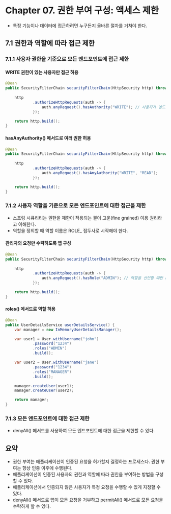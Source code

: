 # Chapter 07. 권한 부여 구성: 액세스 제한

- 특정 기능이나 데이터에 접근하려면 누구든지 올바른 절차를 거쳐야 한다.

## 7.1 권한과 역할에 따라 접근 제한

### 7.1.1 사용자 권한을 기준으로 모든 엔드포인트에 접근 제한

#### WRITE 권한이 있는 사용자만 접근 허용
```java
@Bean
public SecurityFilterChain securityFilterChain(HttpSecurity http) throws Exception {
    
    http
            .authorizeHttpRequests(auth -> {
                auth.anyRequest().hasAuthority("WRITE"); // 사용자가 엔드포인트에 접근하기 위한 조건 지정
            });

    return http.build();
}
```

#### hasAnyAuthority() 메서드로 여러 권한 허용
```java
@Bean
public SecurityFilterChain securityFilterChain(HttpSecurity http) throws Exception {
    
    http
            .authorizeHttpRequests(auth -> {
                auth.anyRequest().hasAnyAuthority("WRITE", "READ");
            });

    return http.build();
}
```

### 7.1.2 사용자 역할을 기준으로 모든 엔드포인트에 대한 접근을 제한

- 스프링 시큐리티는 권한을 제한이 적용되는 결이 고운(fine grained) 이용 권리라고 이해한다.
- 역할을 정의할 때 역할 이름은 ROLE_ 접두사로 시작해야 한다.

#### 관리자의 요청만 수락하도록 앱 구성
```java
@Bean
public SecurityFilterChain securityFilterChain(HttpSecurity http) throws Exception {
    
    http
            .authorizeHttpRequests(auth -> {
                auth.anyRequest().hasRole("ADMIN"); // 역할을 선언할 때만 ROLE_ 접두사를 쓴다.
            });

    return http.build();
}
```

#### roles() 메서드로 역할 허용
```java
@Bean
public UserDetailsService userDetailsService() {
    var manager = new InMemoryUserDetailsManager();

    var user1 = User.withUsername("john")
            .password("1234")
            .roles("ADMIN")
            .build();

    var user2 = User.withUsername("jane")
            .password("1234")
            .roles("MANAGER")
            .build();

    manager.createUser(user1);
    manager.createUser(user2);

    return manager;
}
```

### 7.1.3 모든 엔드포인트에 대한 접근 제한

- denyAll() 메서드를 사용하여 모든 엔드포인트에 대한 접근을 제한할 수 있다.

## 요약

- 권한 부여는 애플리케이션이 인증된 요청을 허가할지 결정하는 프로세스다. 권한 부여는 항상 인증 이후에 수행된다.
- 애플리케이션이 인증된 사용자의 권한과 역할에 따라 권한을 부여하는 방법을 구성할 수 있다.
- 애플리케이션에서 인증되지 않은 사용자가 특정 요청을 수행할 수 있게 지정할 수 있다.
- denyAll() 메서드로 앱이 모든 요청을 거부하고 permitAll() 메서드로 모든 요청을 수락하게 할 수 있다.
